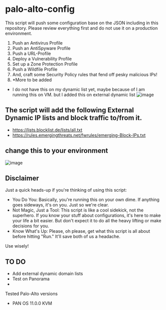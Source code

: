 # palo-alto-config
This script will push some configuration base on the JSON including in this repository. Please review everything first
and do not use it on a production environment.

1. Push an Antivirus Profile
2. Push an AntiSpyware Profile
3. Push a URL-Profile
4. Deploy a Vulnerability Profile
5. Set up a Zone Protection Profile
6. Push a Wildfile Profile
7. And, craft some Security Policy rules that fend off pesky malicious IPs!
8. *More to be added

- I do not have this on my dynamic list yet, maybe because of I am running this on VM. but I added this on external dynamic list
![image](https://github.com/romarroca/palo-alto-config/assets/87074019/972a11f9-38d6-4ea2-9926-bc6c9415c913)

## The script will add the following External Dynamic IP lists and block traffic to/from it.
- https://lists.blocklist.de/lists/all.txt
- https://rules.emergingthreats.net/fwrules/emerging-Block-IPs.txt

## change this to your environment
![image](https://github.com/romarroca/palo-alto-config/assets/87074019/6e48c684-89dd-4348-8a33-f428e3a117df)
 
## Disclaimer
Just a quick heads-up if you're thinking of using this script:

- You Do You: Basically, you're running this on your own dime. If anything goes sideways, it's on you. Just so we're clear.
- Not Magic, Just a Tool: This script is like a cool sidekick, not the superhero. If you know your stuff about configurations, it's here to make your life a bit easier. But don't expect it to do all the heavy lifting or make decisions for you.
- Know What's Up: Please, oh please, get what this script is all about before hitting "Run." It'll save both of us a headache.

Use wisely! 

## TO DO
- Add external dynamic domain lists
- Test on Panorama
- 

Tested Palo-Alto versions
- PAN OS 11.0.0 KVM

